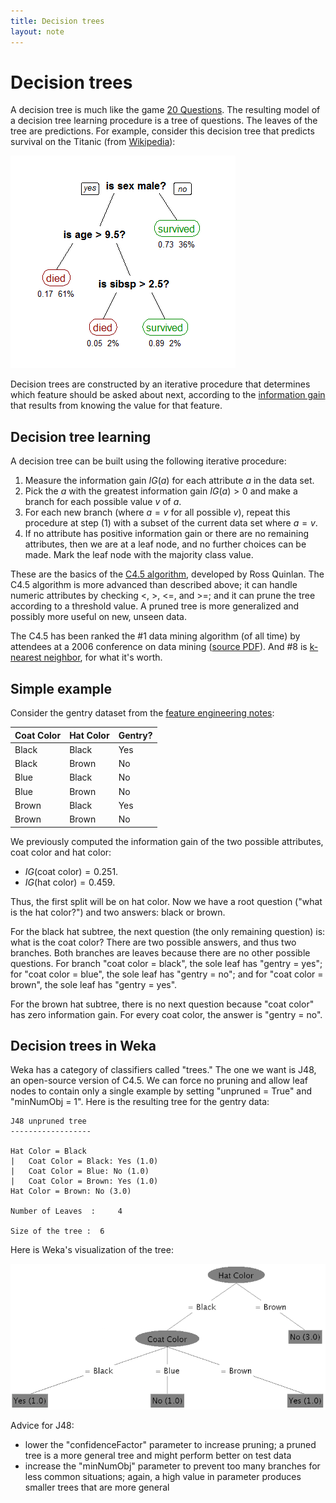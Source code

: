 ```yaml
---
title: Decision trees
layout: note
---
```


# Decision trees

A decision tree is much like the game [20 Questions](https://en.wikipedia.org/wiki/Twenty_Questions). The resulting model of a decision tree learning procedure is a tree of questions. The leaves of the tree are predictions. For example, consider this decision tree that predicts survival on the Titanic (from [Wikipedia](https://en.wikipedia.org/wiki/Decision_tree_learning)):

![Decision tree for Titanic survival](/images/decision-tree-titanic.png)

Decision trees are constructed by an iterative procedure that determines which feature should be asked about next, according to the [information gain](/notes/feature-engineering.html#tocAnchor-1-3) that results from knowing the value for that feature.

## Decision tree learning

A decision tree can be built using the following iterative procedure:

1. Measure the information gain $IG(a)$ for each attribute $a$ in the data set.
2. Pick the $a$ with the greatest information gain $IG(a)>0$ and make a branch for each possible value $v$ of $a$.
3. For each new branch (where $a=v$ for all possible $v$), repeat this procedure at step (1) with a subset of the current data set where $a=v$.
4. If no attribute has positive information gain or there are no remaining attributes, then we are at a leaf node, and no further choices can be made. Mark the leaf node with the majority class value.

These are the basics of the [C4.5 algorithm](https://en.wikipedia.org/wiki/C4.5_algorithm), developed by Ross Quinlan. The C4.5 algorithm is more advanced than described above; it can handle numeric attributes by checking <, >, <=, and >=; and it can prune the tree according to a threshold value. A pruned tree is more generalized and possibly more useful on new, unseen data.

The C4.5 has been ranked the #1 data mining algorithm (of all time) by attendees at a 2006 conference on data mining ([source PDF](http://www.cs.umd.edu/~samir/498/10Algorithms-08.pdf)). And #8 is [k-nearest neighbor](/notes/k-nn.html), for what it's worth.

## Simple example

Consider the gentry dataset from the [feature engineering notes](/notes/feature-engineering.html):

| Coat Color | Hat Color | Gentry? |
| ---------- | --------- | ------- |
| Black      | Black     | Yes     |
| Black      | Brown     | No      |
| Blue       | Black     | No      |
| Blue       | Brown     | No      |
| Brown      | Black     | Yes     |
| Brown      | Brown     | No      |

We previously computed the information gain of the two possible attributes, coat color and hat color:

- $IG(\text{coat color}) = 0.251$.
- $IG(\text{hat color}) = 0.459$.

Thus, the first split will be on hat color. Now we have a root question ("what is the hat color?") and two answers: black or brown.

For the black hat subtree, the next question (the only remaining question) is: what is the coat color? There are two possible answers, and thus two branches. Both branches are leaves because there are no other possible questions. For branch "coat color = black", the sole leaf has "gentry = yes"; for "coat color = blue", the sole leaf has "gentry = no"; and for "coat color = brown", the sole leaf has "gentry = yes".

For the brown hat subtree, there is no next question because "coat color" has zero information gain. For every coat color, the answer is "gentry = no".

## Decision trees in Weka

Weka has a category of classifiers called "trees." The one we want is J48, an open-source version of C4.5. We can force no pruning and allow leaf nodes to contain only a single example by setting "unpruned = True" and "minNumObj = 1". Here is the resulting tree for the gentry data:

```
J48 unpruned tree
------------------

Hat Color = Black
|   Coat Color = Black: Yes (1.0)
|   Coat Color = Blue: No (1.0)
|   Coat Color = Brown: Yes (1.0)
Hat Color = Brown: No (3.0)

Number of Leaves  : 	4

Size of the tree : 	6
```

Here is Weka's visualization of the tree:

![Weka decision tree](/images/weka-decision-tree-gentry.png)

Advice for J48:

- lower the "confidenceFactor" parameter to increase pruning; a pruned tree is a more general tree and might perform better on test data
- increase the "minNumObj" parameter to prevent too many branches for less common situations; again, a high value in parameter produces smaller trees that are more general